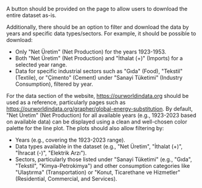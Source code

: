 A button should be provided on the page to allow users to download the entire dataset as-is.

Additionally, there should be an option to filter and download the data by years and specific data types/sectors.
For example, it should be possible to download:
- Only "Net Üretim" (Net Production) for the years 1923-1953.
- Both "Net Üretim" (Net Production) and "İthalat (+)" (Imports) for a selected year range.
- Data for specific industrial sectors such as "Gıda" (Food), "Tekstil" (Textile), or "Çimento" (Cement) under "Sanayi Tüketimi" (Industry Consumption), filtered by year.

For the data section of the website, https://ourworldindata.org should be used as a reference, particularly pages such as https://ourworldindata.org/grapher/global-energy-substitution.
By default, "Net Üretim" (Net Production) for all available years (e.g., 1923-2023 based on available data) can be displayed using a clean and well-chosen color palette for the line plot.
The plots should also allow filtering by:
- Years (e.g., covering the 1923-2023 range).
- Data types available in the dataset (e.g., "Net Üretim", "İthalat (+)", "İhracat (-)", "Elektrik Arzı").
- Sectors, particularly those listed under "Sanayi Tüketimi" (e.g., "Gıda", "Tekstil", "Kimya-Petrokimya") and other consumption categories like "Ulaştırma" (Transportation) or "Konut, Ticarethane ve Hizmetler" (Residential, Commercial, and Services). 